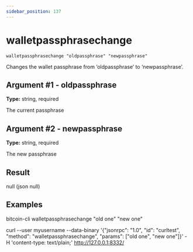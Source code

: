```yaml
---
sidebar_position: 137
---
```

# walletpassphrasechange

`walletpassphrasechange "oldpassphrase" "newpassphrase"`

Changes the wallet passphrase from ‘oldpassphrase’ to ‘newpassphrase’.

## Argument #1 - oldpassphrase

**Type:** string, required

The current passphrase

## Argument #2 - newpassphrase

**Type:** string, required

The new passphrase

## Result

null    (json null)

## Examples

bitcoin-cli walletpassphrasechange "old one" "new one"

curl --user myusername --data-binary '{"jsonrpc": "1.0", "id": "curltest", "method": "walletpassphrasechange", "params": ["old one", "new one"]}' -H 'content-type: text/plain;' http://127.0.0.1:8332/